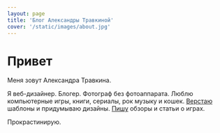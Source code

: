 ```yaml
---
layout: page
title: 'Блог Александры Травкиной'
cover: '/static/images/about.jpg'
---
```


# Привет

Меня зовут Александра Травкина.

Я веб-дизайнер. Блогер. Фотограф без фотоаппарата. Люблю компьютерные игры, книги, сериалы, рок музыку и кошек. [Верстаю][1] шаблоны и придумываю дизайны. [Пишу][2] обзоры и статьи о играх.

Прокрастинирую.

[1]:	/work
[2]:	/blog